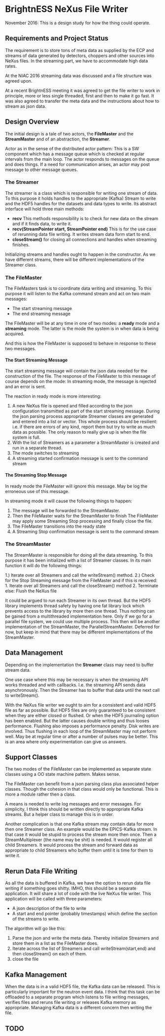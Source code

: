 # BrightnESS NeXus File Writer

November 2016: This is a design study for how the thing could operate.

## Requirements and Project Status

The requirement is to store tons of meta data as supplied by the ECP and streams of data generated by detectors, choppers and other sources into NeXus files. In the streaming part, we have to accommodate high data rates.

At the NIAC 2016 streaming data was discussed and a file structure was agreed upon.

At a recent BrightnESS meeting it was agreed to get the file writer to work in principle, more or less single threaded, first and then to make it go fast. It was also agreed to transfer the meta data and the instructions about how to stream as json data.

## Design Overview

The initial design is a tale of two actors, the **FileMaster** and the **StreamMaster** and of an abstraction, the **Streamer**.

Actor as in the sense of the distributed actor pattern: This is a SW component which has a message queue which is checked at regular intervals from the main loop. The actor responds to messages on the queue and does things. If a need for communication arises, an actor may post message to other message queues.

### The Streamer

The streamer is a class which is responsible for writing one stream of data. To this purpose it holds handles to the appropriate (Kafka) Stream to write and the HDF5 handles for the datasets and data types to write. Its abstract interface will hold three main methods:

- **recv** This methods responsibility is to check for new data on the stream and if it finds data, to write it.
- **recv(StreamPointer start, StreamPointer end)** This is
for the use case of rerunning data file writing. It writes stream data form start to end.
- **closeStream()** for closing all connections and handles when streaming finishes.

Initializing streams and handles ought to happen in the constructor. As we have different streams, there will be different implementations of the Streamer class.

### The FileMaster

The FileMasters task is to coordinate data writing and streaming. To this purpose it will listen to the Kafka command stream and act on two main messages:

- The start streaming message
- The end streaming message

The FileMaster will be at any time in one of two modes: a **ready**  mode and a **streaming** mode. The latter is the mode the system is in when data is being acquired.

And this is how the FileMaster is supposed to behave in response to these two messages.

#### The Start Streaming Message

The start streaming message will contain the json data needed for the construction of the file. The response of the FileMaster to this message of course depends on the mode: In streaming mode, the message is rejected and an error is sent.

The reaction in ready mode is more interesting:

1. A new NeXus file is opened and filled according to the json configuration transmitted as part of the start streaming message. During the json parsing process appropriate Streamer classes are generated and entered into a list or vector. This whole process should be resilient: i.e. if there are errors of
any kind, report them but try to write as much data as possible. The only reason to really give up is when the file system is full.
2. With the list of Streamers as a parameter a StreamMaster is created and run in a separate thread.
3. The mode switches to streaming
4. A streaming started confirmation message is sent to the command stream

#### The Streaming Stop Message

In ready mode the FileMaster will ignore this message. May be log the erroneous use of this message.

In streaming mode it will cause the following things to happen:

1. The message will be forwarded to the StreamMaster.
2. Then the FileMaster waits for the StreamMaster to finish
The FileMaster may apply some Streaming Stop processing and finally close the file.
3. The FileMaster transitions into the ready state
4. A Streaming Stop confirmation message is sent to the command stream

### The StreamMaster

The StreamMaster is responsible for doing all the data streaming. To this purpose it has been initialized with a list of Streamer classes. In its main function it will do the following things:

1.) Iterate over all Streamers and call the writeStream() method.
2.) Check for the Stop Streaming message from the FileMaster and if this is received:
     1. Iterate over all Streamers and call the closeStream() method
  	 2. Terminate
else:
  Flush the NeXus file

It could be argued to run each Streamer in its own thread. But the HDF5 library implements thread safety by having one fat library lock which prevents access to the library by more then one thread. Thus nothing can be gained from a multithreaded implementation here. Only if we go for a parallel file system, we could use multiple process. This then will be another implementation of the StreamMaster, the ParallelStreamMaster. Deferred for now, but keep in mind that there may be different implementations of the StreamMaster.


## Data Management

Depending on the implementation the **Streamer** class may need to buffer stream data.

One use case where this may be necessary is when the streaming API works threaded and with callbacks. I.e. the streaming API sends data asynchronously. Then the Streamer has to buffer that data until the next call to writeStream().

With the NeXus file writer we ought to aim for a consistent and valid HDF5 file as far as possible. But HDF5 files are only guaranteed to be consistent when they are either closed or flushed. Or when the HDF5 journaling option has been enabled. But the latter causes double writing and thus looses performance. Flushing also imposes a performance penalty. Disk writes are involved. Thus flushing in each loop of the StreamMaster may not perform well. May be at regular time or after a number of pulses may be better. This is an area where only experimentation can give us answers.


## Support Classes

The two modes of the FileMaster can be implemented as separate state classes using a OO state machine pattern. Makes sense.

The FileMaster can benefit from a json parsing class plus associated helper classes. Though the cohesion in that class  would only be functional. This is more a module rather then a class.

A means is needed to write log messages and error messages. For simplicity, I think this should be written directly to appropriate Kafka streams. But a helper class to manage this is in order.  

Another complication is that one Kafka stream may contain data for more then one Streamer class. An example would be the EPICS-Kafka stream. In that case it would be stupid to process the stream more then once. Then a StreamMultiplexer (the name may be shit) is needed. It would register all child Streamers. It would process the stream and forward data as appropriate to child Streamers who buffer them until it is time for them to write it.


## Rerun Data File Writing

As all the data is buffered in Kafka, we have the option to rerun data file writing if something goes shitty. IMHO, this should be a separate application. It will share a lot of code with the live NeXus file writer. This application will be called with three parameters:

- A json description of the file to write
- A start and end pointer (probably timestamps) which define the section of the streams to write.

The algorithm will go like this:

1. Parse the json and write the meta data. Thereby initialize
Streamers and store them in a list as the FileMaster does.
2. Iterate across the list of Streamers and call writeStream(start,end) and then closeStream() on each of them.
3. close the file


## Kafka Management

When the data is in a valid HDF5 file, the Kafka data can be released. This is particularly important for the neutron event data. I think that this task can be offloaded to a separate program which listens to file writing messages, verifies files and reruns file writing or releases Kafka memory as appropriate.
Managing Kafka data is a different concern then writing the file.

## TODO

